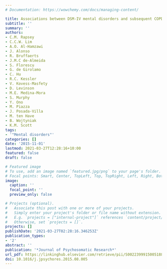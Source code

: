 ```yaml
---
# Documentation: https://wowchemy.com/docs/managing-content/

title: Associations between DSM-IV mental disorders and subsequent COPD diagnosis
subtitle: ''
summary: ''
authors:
- C.M. Rapsey
- C.C.W. Lim
- A.O. Al-Hamzawi
- J. Alonso
- R. Bruffaerts
- J.M.C de-Almeida
- S. Florescu
- G. de Girolamo
- C. Hu
- R.C. Kessler
- V. Kovess-Masfety
- D. Levinson
- M.E. Medina-Mora
- S. Murphy
- Y. Ono
- M. Piazza
- J. Posada-Villa
- M. ten Have
- B. Wojtyniak
- K.M. Scott
tags: 
- '"Mental disorders"'
categories: []
date: '2015-11-01'
lastmod: 2021-03-27T12:28:16+10:00
featured: false
draft: false

# Featured image
# To use, add an image named `featured.jpg/png` to your page's folder.
# Focal points: Smart, Center, TopLeft, Top, TopRight, Left, Right, BottomLeft, Bottom, BottomRight.
image:
  caption: ''
  focal_point: ''
  preview_only: false

# Projects (optional).
#   Associate this post with one or more of your projects.
#   Simply enter your project's folder or file name without extension.
#   E.g. `projects = ["internal-project"]` references `content/project/deep-learning/index.md`.
#   Otherwise, set `projects = []`.
projects: []
publishDate: '2021-03-27T02:28:16.346253Z'
publication_types:
- '2'
abstract: ''
publication: '*Journal of Psychosomatic Research*'
url_pdf: https://linkinghub.elsevier.com/retrieve/pii/S0022399915005188
doi: 10.1016/j.jpsychores.2015.08.005
---
```

